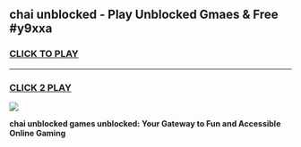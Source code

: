 
## chai unblocked - Play Unblocked Gmaes & Free #y9xxa
<h3>
<a href="https://news.freeplayer.one?title=chai_unblocked&ref=24F">CLICK TO PLAY</a></h3>
<hr>

<h3>
<a href="https://news.freeplayer.one?title=chai_unblocked&ref=24F">CLICK 2 PLAY</a>
  
</h3>

<a href="https://news.freeplayer.one?title=chai_unblocked&ref=24F/"><img src="https://clearcache.store/games.png"></a>


**chai unblocked games unblocked: Your Gateway to Fun and Accessible Online Gaming**
